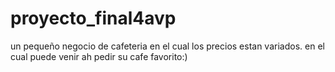 # proyecto_final4avp
un pequeño negocio de cafeteria en el cual los precios estan variados. en el cual puede venir ah pedir su cafe favorito:)
